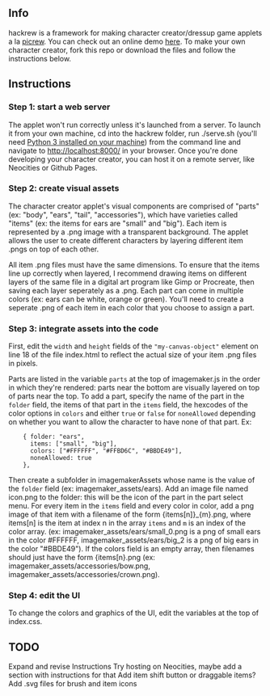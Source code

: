 ## Info

hackrew is a framework for making character creator/dressup game applets a la [picrew](https://picrew.me/). You can check out an online demo [here](https://ksadov.github.io/hackrew/). To make your own character creator, fork this repo or download the files and follow the instructions below.

## Instructions

### Step 1: start a web server

The applet won't run correctly unless it's launched from a server. To launch it from your own machine, cd into the hackrew folder, run ./serve.sh (you'll need [Python 3 installed on your machine](https://www.python.org/downloads/)) from the command line and navigate to [http://localhost:8000/](http://localhost:8000/) in your browser. Once you're done developing your character creator, you can host it on a remote server, like Neocities or Github Pages.

### Step 2: create visual assets

The character creator applet's visual components are comprised of "parts" (ex: "body", "ears", "tail", "accessories"), which have varieties called "items" (ex: the items for ears are "small" and "big"). Each item is represented by a .png image with a transparent background. The applet allows the user to create different characters by layering different item .pngs on top of each other.

All item .png files must have the same dimensions. To ensure that the items line up correctly when layered, I recommend drawing items on different layers of the same file in a digital art program like Gimp or Procreate, then saving each layer seperately as a .png. Each part can come in multiple colors (ex: ears can be white, orange or green). You'll need to create a seperate .png of each item in each color that you choose to assign a part. 

### Step 3: integrate assets into the code
First, edit the `width` and `height` fields of the `"my-canvas-object"` element on line 18 of the file index.html to reflect the actual size of your item .png files in pixels.

Parts are listed in the variable `parts` at the top of imagemaker.js in the order in which they're rendered: parts near the bottom are visually layered on top of parts near the top. To add a part, specify the name of the part in the `folder` field, the items of that part in the `items` field, the hexcodes of the color options in `colors` and either `true` or `false` for `noneAllowed` depending on whether you want to allow the character to have none of that part. Ex:
```
	{ folder: "ears",
	  items: ["small", "big"],
	  colors: ["#FFFFFF", "#FFBD6C", "#BBDE49"],
	  noneAllowed: true
	},
```
Then create a subfolder in imagemakerAssets whose name is the value of the `folder` field (ex: imagemaker_assets/ears). Add an image file named icon.png to the folder: this will be the icon of the part in the part select menu. For every item in the `items` field and every color in color, add a png image of that item with a filename of the form {items[n]}_{m}.png, where items[n] is the item at index n in the array `items` and `m` is an index of the color array. (ex: imagemaker_assets/ears/small_0.png is a png of small ears in the color #FFFFFF, imagemaker_assets/ears/big_2 is a png of big ears in the color "#BBDE49"). If the colors field is an empty array, then filenames should just have the form {items[n}.png (ex: imagemaker_assets/accessories/bow.png, imagemaker_assets/accessories/crown.png).

### Step 4: edit the UI
To change the colors and graphics of the UI, edit the variables at the top of index.css.

## TODO
Expand and revise Instructions
Try hosting on Neocities, maybe add a section with instructions for that
Add item shift button or draggable items?
Add .svg files for brush and item icons